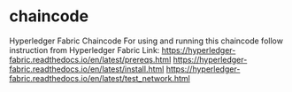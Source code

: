 # chaincode
Hyperledger Fabric Chaincode
For using and running this chaincode follow instruction  from Hyperledger Fabric Link:
https://hyperledger-fabric.readthedocs.io/en/latest/prereqs.html
https://hyperledger-fabric.readthedocs.io/en/latest/install.html
https://hyperledger-fabric.readthedocs.io/en/latest/test_network.html
